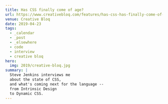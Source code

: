 ```yaml
---
title: Has CSS finally come of age?
url: https://www.creativebloq.com/features/has-css-has-finally-come-of-age
venue: Creative Bloq
date: 2019-04-23
tags:
  - _calendar
  - _post
  - _elsewhere
  - code
  - interview
  - creative bloq
hero:
  img: 2019/creative-bloq.jpg
summary: |
  Steve Jenkins interviews me
  about the state of CSS,
  and what's coming next for the language --
  from Intrinsic Design
  to Dynamic CSS.
---
```

